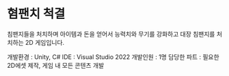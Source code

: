 # 혐팬치 척결
  침팬지들을 처치하며 아이템과 돈을 얻어서 능력치와 무기를 강화하고 대장 침팬지를 처치하는 2D 게임입니다.

개발환경 : Unity, C#
IDE : Visual Studio 2022
개발인원 : 1명
담당한 파트 : 필요한 2D에셋 제작, 게임 내 모든 콘텐츠 개발
